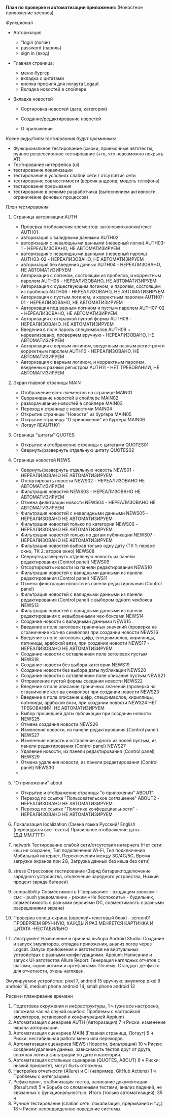**План по проверке и автоматизации приложения:**
(Новостное приложение хосписа)

*Функционал*
- Авторизация 
  + "login (логин)
  + password (пароль)
  + sign in (вход)

- Главная страница: 
  + меню бургер
  + вкладка с цитатами 
  + кнопка профиля для логаута Logaut
  + Вкладка новостей в спойлере
 
- Вкладка новостей 
  + Сортировка новостей (дата, категория)
  + Создание/редактирование новостей
 
  + О приложении 
 
*Какие виды/типы тестирования будут преминимы*
+ Функциональное тестирование (смоки, приемочные автотесты, ручное регрессионное тестирование (+то, что невозможно покрыть АТ)
+ Тестирование интерфейса (ui)
+ тестирование локализации
+ тестирование в условиях слабой сети / отсутсвтия сети
+ тестирование совместимости (версия андроид, модель телефона)
+ тестирование прерывания
+ тестирование в режиме разработчика (вытеснением активности, ограничение фоновых процессов)

*План тестирования*
1. Страница авторизации:AUTH
   + Проверка отображения элементов: заголовки/кнопки/текст AUTH01
   + авторизация с валидными данными AUTH02
   + авторизация с невалидными данными (неверный логин) AUTH03-1  - НЕРЕАЛИЗОВАНО, НЕ АВТОМАТИЗИРУЕМ
   + авторизация с невалидными данными (неверный пароль) AUTH03-02 - НЕРЕАЛИЗОВАНО, НЕ АВТОМАТИЗИРУЕМ
   + авторизация без введения данных AUTH04  - НЕРЕАЛИЗОВАНО, НЕ АВТОМАТИЗИРУЕМ
   + Авторизация с логином, состоящим из пробелов, и корректным паролем AUTH05  - НЕРЕАЛИЗОВАНО, НЕ АВТОМАТИЗИРУЕМ
   + Авторизация с существующим логином, и паролем, состоящим из пробелов AUTH06 - НЕРЕАЛИЗОВАНО, НЕ АВТОМАТИЗИРУЕМ
   + Авторизация с пустым логином, и корректным паролем AUTH07-01  - НЕРЕАЛИЗОВАНО, НЕ АВТОМАТИЗИРУЕМ
   + Авторизация под верным логином и пустым паролем AUTH07-02   - НЕРЕАЛИЗОВАНО, НЕ АВТОМАТИЗИРУЕМ
   + Авторизация с отправкой пустой формы AUTH08  - НЕРЕАЛИЗОВАНО, НЕ АВТОМАТИЗИРУЕМ
   + Введения в поле пароль спецсимволов AUTH09 + нереализовано, проверяем вручную  - НЕРЕАЛИЗОВАНО, НЕ АВТОМАТИЗИРУЕМ
   + Авторизация с верным логином, введенным разным регистром и корректным паролем AUTH10 - НЕРЕАЛИЗОВАНО, НЕ АВТОМАТИЗИРУЕМ
   + Авторизация с верным логином, и корректным паролем, введенным разным регистром AUTH11 - НЕТ ТРЕБОВАНИЙ, НЕ АВТОМАТИЗИРУЕМ
  
2. Экран главной страницы MAIN
   + Отображение всех элементов на странице MAIN01 
   + Сворачивание новостей в спойлере MAIN02
   + разворачивание  новостей в спойлере MAIN03
   + Переход к странице с новостями MAIN04
   + Открытие страницы "Новости" из бургера MAIN05
   + Открытие страницы "О приложении" из бургера MAIN06
   + Логаут REAUTH01

3. Страница "цитаты" QUOTES
   + Открытие и отображение страницы с цитатами QUOTES01
   + Свернуть/развернуть отдельную цитату QUOTES02
  
4. Страница новостей NEWS
   + Свернуть/развернуть отдельную новость NEWS01 - НЕРЕАЛИЗОВАНО  НЕ АВТОМАТИЗИРУЕМ
   + Отсортировать новости  NEWS02 - НЕРЕАЛИЗОВАНО  НЕ АВТОМАТИЗИРУЕМ
   + Фильтрация новостей NEWS03 - НЕРЕАЛИЗОВАНО  НЕ АВТОМАТИЗИРУЕМ
   + Отмена фильтрации новости NEWS04 - НЕРЕАЛИЗОВАНО  НЕ АВТОМАТИЗИРУЕМ
   + Фильтрация новостей с невалидными данными  NEWS05 - НЕРЕАЛИЗОВАНО  НЕ АВТОМАТИЗИРУЕМ
   + Фильтрация новостей только по категории NEWS06 - НЕРЕАЛИЗОВАНО  НЕ АВТОМАТИЗИРУЕМ
   + Фильтрация новостей только по датам публикации NEWS07 - НЕРЕАЛИЗОВАНО  НЕ АВТОМАТИЗИРУЕМ
   + Фильтрация новостей выбрав только одну дату (ТК 1: первое окно, ТК 2: второе окно)  NEWS08
   + Свернуть/развернуть отдельную новость из панели редактирования (Control panel) NEWS09
   + Отсортировать новости из панели редактирования NEWS10
   + Фильтрация новостей с валидными данными из панели редактирования (Control panel) NEWS11
   + Отмена фильтрации новости из панели редактирования (Control panel)
   + Фильтрация новостей с валидными данными из панели редактирования (Control panel) с выбором одного чекбокса NEWS13
   + Фильтрация новостей с валидными данными из панели редактирования с невыбранными чек-боксами NEWS14
   + Создание новости с валидными данными NEWS15
   + Введение в поле заголовок граничных значений (проверка на ограничение кол-ва символов) при создании новости NEWS16
   + Введение в поле заголовок цифр, спецсимволов, кириллицы, латиницы, арабской вязи, при создании новости NEWS17 - НЕРЕАЛИЗОВАНО  НЕ АВТОМАТИЗИРУЕМ
   + Создание новости с оставлением поле зоголовок пустым NEWS18
   + Создание новости без выбора категории NEWS19
   + Создание новости без выбора даты публикации NEWS20
   + Создание новости с оставлением поле описание пустым NEWS21
   + Отправление пустой формы создания новости NEWS22
   + Введение в поле описание граничных значений (проверка на ограничение кол-ва символов) при создании новости NEWS23
   + Введение в поле описание цифр, спецсимволов, кириллицы, латиницы, арабской вязи, при создании новости NEWS24 НЕТ ТРЕБОВАНИЙ, НЕ АВТОМАТИЗИРУЕМ
   + Выбор прошедшей даты публикации при создании новости NEWS25
   + Отмена создания новости NEWS26
   + Изменение новости, из панели редактирования (Control panel) NEWS27
   + Изменение новости и оставление одного из полей пустым, из панели редактирования (Control panel) NEWS27
   + Удаление новости, из панели редактирования (Control panel) NEWS29
   + Отмена удаления новости, из панели редактирования (Control panel) NEWS30
   + 

5. "О приложении" about 
   + Открытие и отображение страницы "о приложении" ABOUT1
   + Переход по ссылке "Пользовательское соглашение" ABOUT2 - НЕРЕАЛИЗОВАНО  НЕ АВТОМАТИЗИРУЕМ
   + Переход по ссылке "Политика конфедециальности" - НЕРЕАЛИЗОВАНО  НЕ АВТОМАТИЗИРУЕМ


6. Локализация localization (Смена языка Русский/ English (переводятся все тексты) Правильное отображение даты (ДД.ММ.ГГГГ)

7. network Тестирование слабой сети/отсутствия интернета (Нет сети: кеш не сохранен, Тип подключения Wi-Fi, Тип подключения Мобильный интернет, Переключении между 3G/4G/5G, Время загрузки экранов при 2G, Загрузка данных без кеша без сети)

8.  stress Стрессовое тестирование (Заряд батареи:подключение зарядного устройства, отключение зарядного устройства, Низкий процент заряда батареи)


9. compatibility Совместимость (Прерывание: - входящим звонком - смс - push уведомление - режим «Не беспокоить» - будильник, совместимость с разными версиями ОС, совместимость с разными разрешениями экрана)


10. Проверка сплеш-скрина (оврелей+текстовый блок) -  screen01 ПРОВЕРЯЕМ ВРУЧНУЮ, КАЖДЫЙ РАЗ МЕНЯЕТСЯ КАРТИНКА И ЦИТАТА -НЕСТАБИЛЬНО 

11. Инструмент	Назначение и причина выбора
Android Studio:	 Создание и запуск эмуляторов, отладка приложения, анализ логов через Logcat. Запуск приложения и автотестов на виртуальных устройствах с разными конфигурациями.
Appium:	Написание и запуск UI-автотестов
Allure Report: Генерация наглядных отчетов с шагами, скриншотами и артефактами. Почему: Стандарт де-факто для отчетности, очень нагляден.

Эмулируемое устройство:
pixel 7, android 15
вручную: эмулятор pixel 9 android 16, medium phone android 14, small phone android 13


Риски и планирвание времени
1. Подготовка окружения и инфраструктуры, 1 ч (уже все настроено, заложила час на случай ошибок:	Проблемы с настройкой эмуляторов, установкой и конфигурацией Appium)
2.  Автоматизация сценариев AUTH (Авторизация)	7 ч	Риски: изменение экрана авторизации.
3. Автоматизация сценариев MAIN (Главная страница, Логаут)	5 ч	Риски: нестабильная работа меню или переходов.
4. Автоматизация сценариев NEWS (Новости, фильтрация)	10 ч Риски: создание/удаление данных, зависимость тестов друг от друга, сложная логика фильтрации по дате и категории.
5. Автоматизация остальных сценариев (QUOTES, ABOUT)	6 ч	Риски: низкий приоритет, могут быть отложены.
6. Настройка отчетности (Allure) и CI (например, GitHub Actions)	1 ч	Проблемы с интеграцией.
7. Рефакторинг, стабилизация тестов, написание документации (Result.md)	5 ч	Борьба со сломанными тестами, анализ падений, не связанных с функциональностью.
Итого (только автоматизация): 35 ч
9. Ручное тестирование (слабая сеть, локализация, прерывания и т.д.)	18 ч	Риски: непредвиденное поведение системы.
